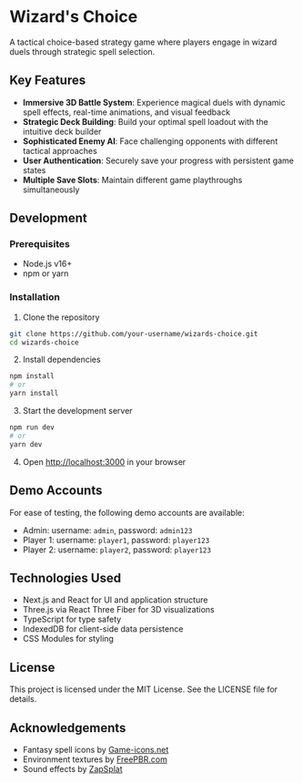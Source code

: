 # Wizard's Choice

A tactical choice-based strategy game where players engage in wizard duels through strategic spell selection.

## Key Features

- **Immersive 3D Battle System**: Experience magical duels with dynamic spell effects, real-time animations, and visual feedback
- **Strategic Deck Building**: Build your optimal spell loadout with the intuitive deck builder
- **Sophisticated Enemy AI**: Face challenging opponents with different tactical approaches
- **User Authentication**: Securely save your progress with persistent game states
- **Multiple Save Slots**: Maintain different game playthroughs simultaneously

## Development

### Prerequisites
- Node.js v16+
- npm or yarn

### Installation

1. Clone the repository
```bash
git clone https://github.com/your-username/wizards-choice.git
cd wizards-choice
```

2. Install dependencies
```bash
npm install
# or
yarn install
```

3. Start the development server
```bash
npm run dev
# or
yarn dev
```

4. Open [http://localhost:3000](http://localhost:3000) in your browser

## Demo Accounts

For ease of testing, the following demo accounts are available:

- Admin: username: `admin`, password: `admin123`
- Player 1: username: `player1`, password: `player123`
- Player 2: username: `player2`, password: `player123`

## Technologies Used

- Next.js and React for UI and application structure
- Three.js via React Three Fiber for 3D visualizations
- TypeScript for type safety
- IndexedDB for client-side data persistence
- CSS Modules for styling

## License

This project is licensed under the MIT License. See the LICENSE file for details.

## Acknowledgements

- Fantasy spell icons by [Game-icons.net](https://game-icons.net/)
- Environment textures by [FreePBR.com](https://freepbr.com/)
- Sound effects by [ZapSplat](https://www.zapsplat.com/)
